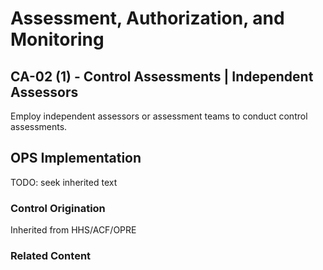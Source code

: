 # Assessment, Authorization, and Monitoring
## CA-02 (1) - Control Assessments | Independent Assessors

Employ independent assessors or assessment teams to conduct control assessments.

## OPS Implementation

TODO: seek inherited text

### Control Origination

Inherited from HHS/ACF/OPRE

### Related Content
